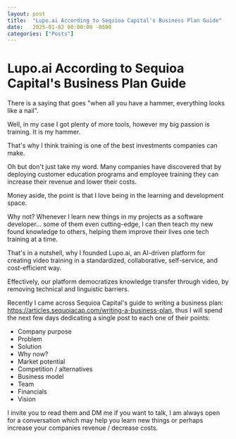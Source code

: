 ```yaml
---
layout: post
title:  "Lupo.ai According to Sequioa Capital's Business Plan Guide"
date:   2025-01-02 00:00:00 -0600
categories: ["Posts"] 
---
```


# Lupo.ai According to Sequioa Capital's Business Plan Guide

There is a saying that goes "when all you have a hammer, everything looks like a nail".

Well, in my case I got plenty of more tools, however my big passion is training. It is my hammer.

That's why I think training is one of the best investments companies can make. 

Oh but don't just take my word. Many companies have discovered that by deploying customer education programs and employee training they can increase their revenue and lower their costs.

Money aside, the point is that I love being in the learning and development space. 

Why not? Whenever I learn new things in my projects as a software developer... some of them even cutting-edge, I can then teach my new found knowledge to others, helping them improve their lives one tech training at a time.

That's in a nutshell, why I founded Lupo.ai, an AI-driven platform for creating video training in a standardized, collaborative, self-service, and cost-efficient way.

Effectively, our platform democratizes knowledge transfer through video, by removing technical and linguistic barriers.

Recently I came across Sequioa Capital's guide to writing a business plan: https://articles.sequoiacap.com/writing-a-business-plan, thus I will spend the next few days dedicating a single post to each one of their points:

- Company purpose 
- Problem  
- Solution  
- Why now?  
- Market potential 
- Competition / alternatives  
- Business model 
- Team  
- Financials  
- Vision  

I invite you to read them and DM me if you want to talk, I am always open for a conversation which may help you learn new things or perhaps increase your companies revenue / decrease costs.

